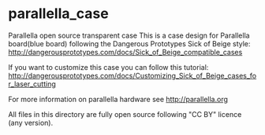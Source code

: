 parallella_case
===============

Parallella open source transparent case
This is a case design for Parallella board(blue board) following the Dangerous Prototypes Sick of
Beige style: http://dangerousprototypes.com/docs/Sick_of_Beige_compatible_cases

If you want to customize this case you can follow this tutorial:
http://dangerousprototypes.com/docs/Customizing_Sick_of_Beige_cases_for_laser_cutting

For more information on parallella hardware see http://parallella.org

All files in this directory are fully open source following "CC BY" licence (any version).
